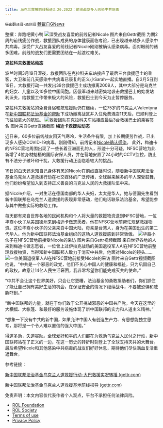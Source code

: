 ```yaml
---
title: 乌克兰救援前线报道3.20.2022：前线战友多人感染中共病毒
---
```

`秘密翻译组-原创组` [轉載自GNews](https://gnews.org/zh-hans/2197004/)

整撰：奔跑吧黄小鸭
![](https://assets.gnews.org/wp-content/uploads/2022/03/b2c0c5b536d0fa2000a2adebfc61aa14.jpg)深受战友喜爱的前线记者Nicole 图片来自Gettr截图
为期2周的前线疲劳作战，救援团队成员的身体健康面临考验，已出现越来越多人感染中共病毒。深受广大战友喜爱的前线记者Nicole刚刚被确认感染病毒。面对眼前的诸多困难，前线的战友们更需要团结在一起渡过难关。

**克拉科夫救援站动态**

波兰时间3月19日深夜，救援团队在克拉科夫车站接应了最后三台救援巴士的乘客，大卫和前几天感染中共病毒已康复的正义小Sarah一起实地直播。自3月5日到19日，大救援行动一共发出39台救援巴士成功撤离2009人，其中大部分是乌克兰的妇女、儿童以及10多位中国同胞。因俄军越来越密集地袭击救援巴士的始发站利沃夫，给救援工作带来极大的风险，救援巴士到今天为止暂停服务。

克拉科夫救援站的免费食宿和航班援助仍在继续，一位75岁的乌克兰人Valentyna在[新中国联邦法治基金的帮助](https://gettr.com/post/p10v5xcb3d7)下成功撤离战区并入住免费酒店11天后，已顺利登上飞往加拿大的航班。
![](https://assets.gnews.org/wp-content/uploads/2022/03/图片1-99.jpg)救援团队在克拉科夫车站接应最后3台救援巴士的乘客签名 图片来自Gettr直播截图
**梅迪卡救援站动态**

近日来，60多位前线战友因天气寒冷，生活条件有限，加上长期疲劳作战，已出现多人感染COVID-19病毒。刚刚得知，前线记者[Nicole确认感染](https://gettr.com/post/p10vhsaa076)。 此外，梅迪卡的NFSC营地周围出现了一些长着亚洲面孔的人，形迹十分可疑，NFSC营地为此新增了4位身材魁梧的国际安保人员，并在营地安置了24小时的CCTV监控，防止有不法分子破坏和干扰，大救援行动正面临着较大的挑战。

19日的白天还未知自己身体有恙的Nicole在前线直播时说，随着新中国联邦法治基金乌克兰人道救援行动在社交媒体的广泛传播，全球越来越多的华人深受鼓舞，他们纷纷希望加入到支持正义善良的乌克兰人民的大救援队伍中来。

据Nicole介绍，一对生活在德国南部的华人夫妇，太太是华人，她与德国先生看到新中国联邦在乌克兰人道救援的表现非常感动，他们电话联系法治基金，希望能参与其中做些实际的救助工作。

每天都有来自世界各地的民间机构和个人将大量的救援物资送到NFSC营地，一位华裔小伙子从美国德州来到梅迪卡做志愿者，他在NFSC营地前帮忙规整救援物资。这位华裔小伙子的父亲来自中国大陆，母亲是台湾人，身为在美国出生的第二代华人，他为新中国联邦法治基金组织的这场人道救援感到非常骄傲。
![](https://assets.gnews.org/wp-content/uploads/2022/03/图片2-34.jpg)华裔小伙子在NFSC营地前接受Nicole的采访 图片来自Gettr视频截图
来自世界各地的人来到梅迪卡做志愿者，一位曾上过伊拉克战场的美国退役军人Al在NFSC营地前整理救援物资，当得知新中国联邦人致力于消灭中共后，他面对Nicole的镜头……
![](https://assets.gnews.org/wp-content/uploads/2022/03/图片3-11.jpg)一位美国退役军人Al在NFSC营地前接受Nicole的采访 图片来自Gettr视频截图
他说，“中共是一个邪恶的政党，他们不关心中国人的健康和福祉，只为巩固自己的政权，故意让14亿人民生活窘困，我非常希望你们能完成灭共的使命。”

“中共不会让这个世界美好，只会让它更糟，法治基金的勇敢捐助者们，你们抓住了能让自己拥有美好生活的机会，在保证安全的情况下继续战斗，不要被恐惧和威胁吓到。”

“新中国联邦的力量，就在于你们敢于公开挑战邪恶的中国共产党，今天在这里的大横幅、大帐篷、和最好的服务设施体现了新中国联邦的实力和人道主义精神。”

“想象一下没有中共的新中国，如果允许中国人有创造生产力、有思想能独立思考，那将是一个令人难以置信的强大中国。”

得道多助，失道寡助。全球爱好和平的人们都在为救助乌克兰人民付之行动，新中国联邦站在了正义的一边，在这一历史的转折时刻登上了全球支持灭共的大舞台。最后希望Nicole和其他感染中共病毒的战友们好好休息，期待他们尽快满血复活重返舞台。

参考链接：

[新中国联邦法治基金乌克兰人道救援行动-大巴救援实况转播 (gettr.com)](https://gettr.com/streaming/p10tzlu7bf7)

[新中国联邦法治基金乌克兰人道救援基地前线报导 (gettr.com)](https://gettr.com/streaming/p10rfyc7f0b)

 

免责声明：本文内容仅代表作者个人观点，平台不承担任何法律风险。

- [ROL Foundation](https://rolfoundation.org/)
- [ROL Society](https://rolsociety.org/)
- [Terms of use](https://gnews.org/terms-of-use-3/)
- [Privacy Policy](https://gnews.org/privacy-policy/)
